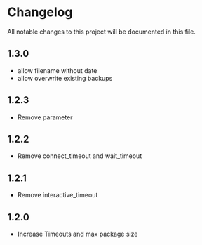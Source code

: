# Changelog

All notable changes to this project will be documented in this file.

## 1.3.0

- allow filename without date 
- allow overwrite existing backups

## 1.2.3

- Remove parameter

## 1.2.2

- Remove connect_timeout and wait_timeout

## 1.2.1

- Remove interactive_timeout 

## 1.2.0

- Increase Timeouts and max package size
